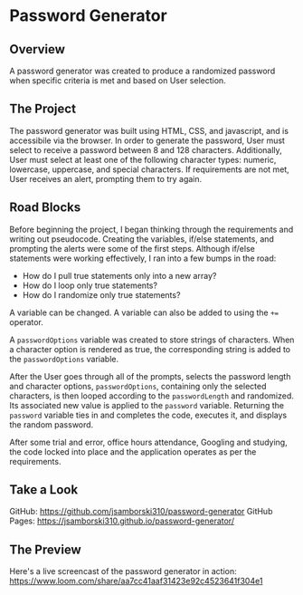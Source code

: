 # Password Generator

## Overview

A password generator was created to produce a randomized password when specific criteria is met and based on User selection.  


## The Project

The password generator was built using HTML, CSS, and javascript, and is accessibile via the browser. In order to generate the password, User must select to receive a password between 8 and 128 characters. Additionally, User must select at least one of the following character types: numeric, lowercase, uppercase, and special characters. If requirements are not met, User receives an alert, prompting them to try again. 


## Road Blocks

Before beginning the project, I began thinking through the requirements and writing out pseudocode. Creating the variables, if/else statements, and prompting the alerts were some of the first steps. Although if/else statements were working effectively, I ran into a few bumps in the road:  

- How do I pull true statements only into a new array? 
- How do I loop only true statements?
- How do I randomize only true statements?

A variable can be changed. A variable can also be added to using the `+=` operator. 

A `passwordOptions` variable was created to store strings of characters. When a character option is rendered as true, the corresponding string is added to the `passwordOptions` variable.

After the User goes through all of the prompts, selects the password length and character options, `passwordOptions`, containing only the selected characters, is then looped according to the `passwordLength` and randomized. Its associated new value is applied to the `password` variable. Returning the `password` variable ties in and completes the code, executes it, and displays the random password. 

After some trial and error, office hours attendance, Googling and studying, the code locked into place and the application operates as per the requirements.  


## Take a Look

GitHub: https://github.com/jsamborski310/password-generator
GitHub Pages: https://jsamborski310.github.io/password-generator/


## The Preview

Here's a live screencast of the password generator in action: https://www.loom.com/share/aa7cc41aaf31423e92c4523641f304e1
